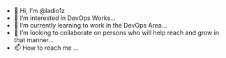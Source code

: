 - 👋 Hi, I’m @ladio1z
- 👀 I’m interested in DevOps Works...
- 🌱 I’m currently learning to work in the DevOps Area...
- 💞️ I’m looking to collaborate on persons who will help reach and grow in that manner...
- 📫 How to reach me ...

<!---
ladio1z/ladio1z is a ✨ special ✨ repository because its `README.md` (this file) appears on your GitHub profile.
You can click the Preview link to take a look at your changes.
--->
